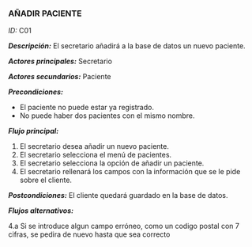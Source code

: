 ### **AÑADIR PACIENTE**
*ID:* C01	

__*Descripción:*__ El secretario añadirá a la base de datos un nuevo paciente.

__*Actores principales:*__ Secretario	

__*Actores secundarios:*__ Paciente

__*Precondiciones:*__
* El paciente no puede estar ya registrado.
* No puede haber dos pacientes con el mismo nombre.

__*Flujo principal:*__
1. El secretario desea añadir un nuevo paciente.
2. El secretario selecciona el menú de pacientes.
3. El secretario selecciona la opción de añadir un paciente.
4. El secretario rellenará los campos con la información que se le pide sobre el cliente.

__*Postcondiciones:*__
El cliente quedará guardado en la base de datos.

__*Flujos alternativos:*__

4.a Si se introduce algun campo erróneo, como un codigo postal con 7 cifras, se pedira de nuevo hasta que sea correcto

